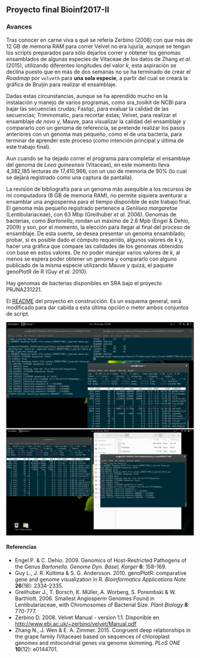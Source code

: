 ## Proyecto final Bioinf2017-II

### Avances

Tras conocer en carne viva a qué se refería Zerbino (2008) con que más de 12 GB de memoria RAM para correr Velvet no era lujuría, aunque se tengan los scripts preparados para sólo dejarlos correr y obtener los genomas ensamblados de algunas especies de Vitaceae de los datos de Zhang *et al.* (2015), utilizando diferentes longitudes del valor *k*, esta aspiración se declina puesto que en más de dos semanas no se ha terminado de crear el *Roadmap* por ```velveth``` para **una sola especie**, a partir del cual se creará la gráfica de Bruijin para realizar el ensamblaje.  

Dadas estas circunstancias, aunque se ha aprendido mucho en la instalación y manejo de varios programas, como sra_toolkit de NCBI para bajar las secuencias crudas; Fastqc, para evaluar la calidad de las secuencias; Trimmomatic, para recortar éstas; Velvet, para realizar el ensamblaje *de novo* y, Mauve, para visualizar la calidad del ensamblaje y compararlo con un genoma de referencia, se pretende realizar los pasos anteriores con un genoma mas pequeño, como el de una bacteria, para terminar de aprender este proceso (como intención principal y última de este trabajo final).

Aun cuando se ha dejado correr el programa para completar el ensamblaje del genoma de *Leea guineensis* (Vitaceae), en este momento lleva 4,382,185 lecturas de 17,410,966, con un uso de memoria de 90% (lo cual se dejará registrado como una captura de pantalla).

La revisión de bibliografía para un genoma más asequible a los recursos de mi computadora (8 GB de memoria RAM), no permite siquiera aventurar a ensamblar una angiosperma para el tiempo disponible de este trabajo final. El genoma más pequeño registrado pertenece a *Genlisea margaretae* (Lentibulariaceae), con 63 Mbp (Greilhuber *et al.* 2006). Genomas de bacterias, como *Bartonella*, rondan un máximo de 2.6 Mpb (Engel & Dehio, 2009) y son, por el momento, la elección para llegar al final del proceso de ensamblaje. De esta suerte, se desea presentar un genoma ensamblado; probar, si es posible dado el cómputo requerido, algunos valores de *k* y, hacer una gráfica que compare las calidades de los genomas obtenidos con base en estos valores. De no poder manejar varios valores de *k*, al menos se espera poder obtener un genoma y compararlo con alguno publicado de la misma especie utilizando Mauve y quizá, el paquete genoPlotR de R (Guy *et al.* 2010).

Hay genomas de bacterias disponibles en SRA  bajo el proyecto PRJNA231221.

El [README](https://github.com/Lieiad/ProyectoFinalBioinf2017-II/blob/master/Readme.md)  del proyecto en construcción. Es un esquema general, será modificado para dar cabida a esta última opción o meter ambos conjuntos de script.

![alt text](https://github.com/Lieiad/ProyectoFinalBioinf2017-II/blob/master/Captura%20de%20pantalla%20de%202017-05-19%2022:48:19.png)
![alt text][image]

[image]: https://github.com/Lieiad/ProyectoFinalBioinf2017-II/blob/master/Captura%20de%20pantalla%20de%202017-05-12%2008:02:21.png


#### Referencias

+ Engel P. & C. Dehio. 2009. Genomics of Host-Restricted Pathogens of the Genus *Bartonella*. *Genome Dyn. Basel, Karger* **6**: 158-169.
+ Guy L., J. R. Kultima & S. G. Andersson. 2010. genoPlotR: comparative gene and genome visualization in R. *Bioinformatics Applications Note* **26**(18): 2334-2335.
+ Greilhuber J., T. Borsch, K. Müller, A. Worberg, S. Porembski & W. Barthlott. 2006. Smallest Angiosperm Genomes Found in Lentibulariaceae, with Chromosomes of Bacterial Size. *Plant Biology* __8__: 770-777.
+ Zerbino D. 2008. Velvet Manual - version 1.1. Disponible en http://www.ebi.ac.uk/~zerbino/velvet/Manual.pdf
+ Zhang N., J. Wen & E. A. Zimmer. 2015. Congruent deep relationships in the grape family (Vitaceae) based on sequences of chloroplast genomes and mitocondrial genes via genome skimming. *PLoS* *ONE* **10**(12): e0144701. 



